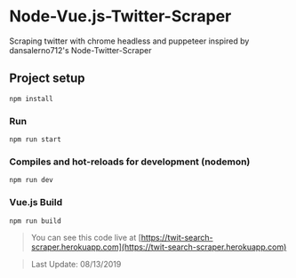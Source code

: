 # Node-Vue.js-Twitter-Scraper
Scraping twitter with chrome headless and puppeteer inspired by dansalerno712's Node-Twitter-Scraper

## Project setup
```
npm install
```

### Run
```
npm run start
```

### Compiles and hot-reloads for development (nodemon)
```
npm run dev
```

### Vue.js Build
```
npm run build
```

>You can see this code live at [https://twit-search-scraper.herokuapp.com](https://twit-search-scraper.herokuapp.com)

>Last Update: 08/13/2019
